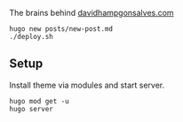 The brains behind [davidhampgonsalves.com](https://davidhampgonsalves.com)

```
hugo new posts/new-post.md
./deploy.sh
```

## Setup
Install theme via modules and start server.
```
hugo mod get -u
hugo server
```
